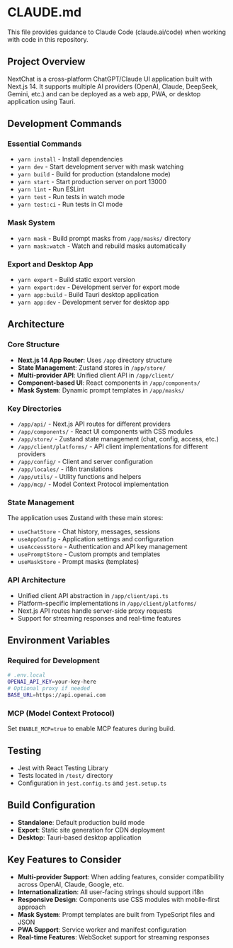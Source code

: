 # CLAUDE.md

This file provides guidance to Claude Code (claude.ai/code) when working with code in this repository.

## Project Overview

NextChat is a cross-platform ChatGPT/Claude UI application built with Next.js 14. It supports multiple AI providers (OpenAI, Claude, DeepSeek, Gemini, etc.) and can be deployed as a web app, PWA, or desktop application using Tauri.

## Development Commands

### Essential Commands
- `yarn install` - Install dependencies
- `yarn dev` - Start development server with mask watching
- `yarn build` - Build for production (standalone mode)
- `yarn start` - Start production server on port 13000
- `yarn lint` - Run ESLint
- `yarn test` - Run tests in watch mode
- `yarn test:ci` - Run tests in CI mode

### Mask System
- `yarn mask` - Build prompt masks from `/app/masks/` directory
- `yarn mask:watch` - Watch and rebuild masks automatically

### Export and Desktop App
- `yarn export` - Build static export version
- `yarn export:dev` - Development server for export mode
- `yarn app:build` - Build Tauri desktop application
- `yarn app:dev` - Development server for desktop app

## Architecture

### Core Structure
- **Next.js 14 App Router**: Uses `/app` directory structure
- **State Management**: Zustand stores in `/app/store/`
- **Multi-provider API**: Unified client API in `/app/client/`
- **Component-based UI**: React components in `/app/components/`
- **Mask System**: Dynamic prompt templates in `/app/masks/`

### Key Directories
- `/app/api/` - Next.js API routes for different providers
- `/app/components/` - React UI components with CSS modules
- `/app/store/` - Zustand state management (chat, config, access, etc.)
- `/app/client/platforms/` - API client implementations for different providers
- `/app/config/` - Client and server configuration
- `/app/locales/` - i18n translations
- `/app/utils/` - Utility functions and helpers
- `/app/mcp/` - Model Context Protocol implementation

### State Management
The application uses Zustand with these main stores:
- `useChatStore` - Chat history, messages, sessions
- `useAppConfig` - Application settings and configuration
- `useAccessStore` - Authentication and API key management
- `usePromptStore` - Custom prompts and templates
- `useMaskStore` - Prompt masks (templates)

### API Architecture
- Unified client API abstraction in `/app/client/api.ts`
- Platform-specific implementations in `/app/client/platforms/`
- Next.js API routes handle server-side proxy requests
- Support for streaming responses and real-time features

## Environment Variables

### Required for Development
```bash
# .env.local
OPENAI_API_KEY=your-key-here
# Optional proxy if needed
BASE_URL=https://api.openai.com
```

### MCP (Model Context Protocol)
Set `ENABLE_MCP=true` to enable MCP features during build.

## Testing

- Jest with React Testing Library
- Tests located in `/test/` directory
- Configuration in `jest.config.ts` and `jest.setup.ts`

## Build Configuration

- **Standalone**: Default production build mode
- **Export**: Static site generation for CDN deployment
- **Desktop**: Tauri-based desktop application

## Key Features to Consider

- **Multi-provider Support**: When adding features, consider compatibility across OpenAI, Claude, Google, etc.
- **Internationalization**: All user-facing strings should support i18n
- **Responsive Design**: Components use CSS modules with mobile-first approach
- **Mask System**: Prompt templates are built from TypeScript files and JSON
- **PWA Support**: Service worker and manifest configuration
- **Real-time Features**: WebSocket support for streaming responses